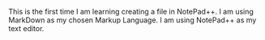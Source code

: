 This is the first time I am learning creating a file in NotePad++.
I am using MarkDown as my chosen Markup Language.
I am using NotePad++ as my text editor.